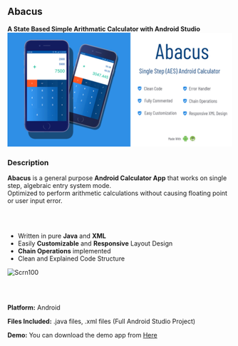 <div>
<h2>Abacus</h2>
<strong>A State Based Simple Arithmatic Calculator with Android Studio</strong>
  <br>
<img src="./res/Banner.jpg">
<h3>Description</h3>

<p><b>Abacus</b> is a general purpose <b>Android Calculator App</b> that works on single step, algebraic entry system mode.
<br>
Optimized to perform arithmetic calculations without causing floating point or user input error.</p>
<br>
<br>

<ul>
<li>Written in pure <b>Java</b> and <b>XML</b></li>
<li>Easily <b>Customizable</b> and <b>Responsive</b> Layout Design</li>
<li><b>Chain Operations</b> implemented</li>
<li>Clean and Explained Code Structure</li>
</ul>
<img src="https://preview.ibb.co/mF3r2K/Scrn100.jpg" alt="Scrn100" border="0">
<br>

<br><br>
<p>
<b>Platform:</b> Android</p>
<p><b>Files Included:</b> .java files, .xml files (Full Android Studio Project)</p>
<p><b>Demo:</b> You can download the demo app from <a href="https://www.dropbox.com/s/us3gpc3y7b8iypb/Abacus.apk?dl=0">Here</a></p>
</div>
